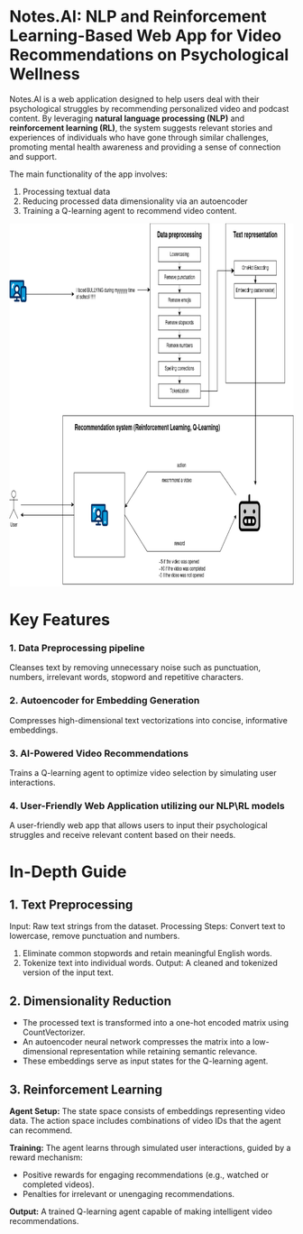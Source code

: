 # Notes.AI: NLP and Reinforcement Learning-Based Web App for Video Recommendations on Psychological Wellness

Notes.AI is a web application designed to help users deal with their psychological struggles by recommending personalized video and podcast content. By leveraging **natural language processing (NLP)** and **reinforcement learning (RL)**, the system suggests relevant stories and experiences of individuals who have gone through similar challenges, promoting mental health awareness and providing a sense of connection and support.

The main functionality of the app involves:
 1. Processing textual data
 2. Reducing processed data dimensionality via an autoencoder
 3. Training a Q-learning agent to recommend video content.

<p style="text-align: center;">
  <img src="mindshift.drawio.png" alt="Project Logo" width="800" height="644"/>
</p>



# Key Features
### 1. Data Preprocessing pipeline
  
 Cleanses text by removing unnecessary noise such as punctuation, numbers, irrelevant words, stopword and repetitive characters.
    
### 2. Autoencoder for Embedding Generation
 
 Compresses high-dimensional text vectorizations into concise, informative embeddings.

### 3. AI-Powered Video Recommendations

 Trains a Q-learning agent to optimize video selection by simulating user interactions.
    
### 4. User-Friendly Web Application utilizing our NLP\RL models

A user-friendly web app that allows users to input their psychological struggles and receive relevant content based on their needs.


# In-Depth Guide


## 1. Text Preprocessing

 Input: Raw text strings from the dataset.
 Processing Steps:
 Convert text to lowercase, remove punctuation and numbers.
  1. Eliminate common stopwords and retain meaningful English words.
  2. Tokenize text into individual words.
 Output: A cleaned and tokenized version of the input text.

## 2. Dimensionality Reduction

 * The processed text is transformed into a one-hot encoded matrix using CountVectorizer.
 * An autoencoder neural network compresses the matrix into a low-dimensional representation while retaining semantic relevance.
 * These embeddings serve as input states for the Q-learning agent.

## 3. Reinforcement Learning
 **Agent Setup:**
 The state space consists of embeddings representing video data. The action space includes combinations of video IDs that the agent can recommend.
 
 **Training:**
 The agent learns through simulated user interactions, guided by a reward mechanism: 
  * Positive rewards for engaging recommendations (e.g., watched or completed videos).
  * Penalties for irrelevant or unengaging recommendations.

 **Output:**
 A trained Q-learning agent capable of making intelligent video recommendations.


